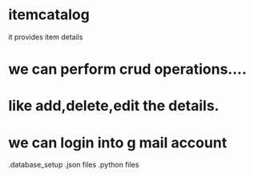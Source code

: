 # itemcatalog
it provides item details 
# we can perform crud operations....
# like add,delete,edit the details.
# we can login into g mail account
.database_setup
.json files
.python files
